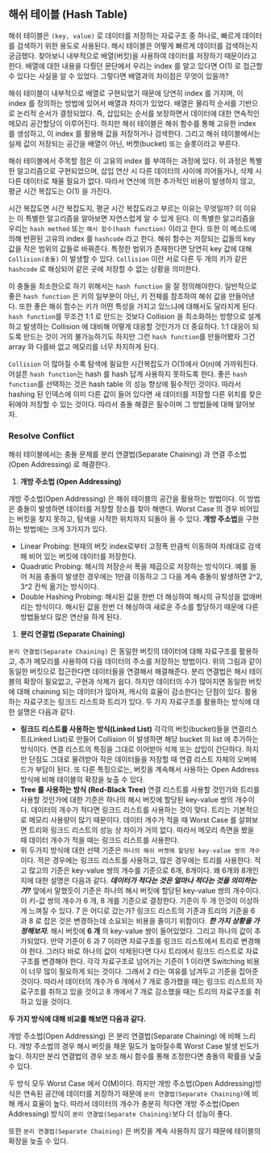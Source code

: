## 해쉬 테이블 (Hash Table)

해쉬 테이블은 `(key, value)` 로 데이터를 저장하는 자료구조 중 하나로, 빠르게 데이터를 검색하기 위한 용도로 사용된다. 해시 테이블은 어떻게 빠르게 데이터를 검색하는지 궁금했다. 찾아보니 내부적으로 배열(버킷)을 사용하여 데이터를 저장하기 때문이라고 한다. 배열에 대한 내용을 다뤘던 문단에서 우리는 index 를 알고 있다면 O(1) 로 접근할 수 있다는 사실을 알 수 있었다. 그렇다면 배열과의 차이점은 무엇이 있을까?

해쉬 테이블이 내부적으로 배열로 구현되었기 때문에 당연히 index 를 가지며, 이 index 를 정의하는 방법에 있어서 배열과 차이가 있었다. 배열은 물리적 순서를 기반으로 논리적 순서가 결정되었다. 즉, 삽입되는 순서를 보장하면서 데이터에 대한 연속적인 메모리 공간할당이 이루어진다. 하지만 해쉬 테이블은 해쉬 함수를 통해 고유한 index 를 생성하고, 이 index 를 활용해 값을 저장하거나 검색한다. 그리고 해쉬 테이블에서는 실제 값이 저장되는 공간을 배열이 아닌, 버켓(bucket) 또는 슬롯이라고 부른다.

해쉬 테이블에서 주목할 점은 이 고유의 index 를 부여하는 과정에 있다. 이 과정은 특별한 알고리즘으로 구현되었으며, 삽입 연산 시 다른 데이터의 사이에 끼어들거나, 삭제 시 다른 데이터로 채울 필요가 없다. 따라서 연산에 의한 추가적인 비용이 발생하지 않고, 평균 시간 복잡도는 O(1) 을 가진다.

시간 복잡도면 시간 복잡도지, 평균 시간 복잡도라고 부르는 이유는 무엇일까? 이 이유는 이 특별한 알고리즘을 알아보면 자연스럽게 알 수 있게 된다. 이 특별한 알고리즘을 우리는 `hash method` 또는 `해시 함수(hash function)` 이라고 한다. 또한 이 메소드에 의해 반환된 고유의 index 를 `hashcode` 라고 한다. 해쉬 함수는 저장되는 값들의 key 값을 작은 범위의 값들로 바꿔준다. 특정한 범위가 존재한다면 당연히 key 값에 대해 `Collision(충돌)` 이 발생할 수 있다. `Collision` 이란 서로 다른 두 개의 키가 같은 `hashcode` 로 해싱되어 같은 곳에 저장할 수 없는 상황을 의미한다.

이 충돌을 최소한으로 하기 위해서는 `hash function` 을 잘 정의해야한다. 일반적으로 좋은 `hash function` 은 키의 일부분이 아닌, 키 전체를 참조하여 해쉬 값을 만들어낸다. 또한 좋은 해쉬 함수는 키가 어떤 특성을 가지고 있느냐에 대해서도 달라지게 된다. `hash function`를 무조건 1:1 로 만드는 것보다 Collision 을 최소화하는 방향으로 설계하고 발생하는 Collision 에 대비해 어떻게 대응할 것인가가 더 중요하다. 1:1 대응이 되도록 만드는 것이 거의 불가능하기도 하지만 그런 `hash function`를 만들어봤자 그건 array 와 다를바 없고 메모리를 너무 차지하게 된다.

`Collision` 이 많아질 수록 탐색에 필요한 시간복잡도가 O(1)에서 O(n)에 가까워진다. 어설픈 `hash function`는 hash 를 hash 답게 사용하지 못하도록 한다. 좋은 `hash function`를 선택하는 것은 hash table 의 성능 향상에 필수적인 것이다. 따라서 hashing 된 인덱스에 이미 다른 값이 들어 있다면 새 데이터를 저장할 다른 위치를 찾은 뒤에야 저장할 수 있는 것이다. 따라서 충돌 해결은 필수이며 그 방법들에 대해 알아보자.

### **Resolve Conflict**

해쉬 테이블에서는 충돌 문제를 분리 연결법(Separate Chaining) 과 연결 주소법(Open Addressing) 로 해결한다.

1. **개방 주소법 (Open Addressing)**

개방 주소법(Open Addressing) 은 해쉬 테이블의 공간을 활용하는 방법이다. 이 방법은 충돌이 발생하면 데이터를 저장할 장소를 찾아 해맨다. Worst Case 의 경우 비어있는 버킷을 찾지 못하고, 탐색을 시작한 위치까지 되돌아 올 수 있다. **개방 주소법**을 구현하는 방법에는 크게 3가지가 있다.

- Linear Probing: 현재의 버킷 index로부터 고정폭 만큼씩 이동하여 차례대로 검색해 비어 있는 버킷에 데이터를 저장한다.
- Quadratic Probing: 해시의 저장순서 폭을 제곱으로 저장하는 방식이다. 예를 들어 처음 충돌이 발생한 경우에는 1만큼 이동하고 그 다음 계속 충돌이 발생하면 2^2, 3^2 칸씩 옮기는 방식이다.
- Double Hashing Probing: 해시된 값을 한번 더 해싱하여 해시의 규칙성을 없애버리는 방식이다. 해시된 값을 한번 더 해싱하여 새로운 주소를 할당하기 때문에 다른 방법들보다 많은 연산을 하게 된다.

1. **분리 연결법 (Separate Chaining)**

`분리 연결법(Separate Chaining)` 은 동일한 버킷의 데이터에 대해 자료구조를 활용하고, 추가 메모리를 사용하여 다음 데이터의 주소를 저장하는 방법이다. 위의 그림과 같이 동일한 버킷으로 접근한다면 데이터들을 연결해서 해결해준다. 분리 연결법은 해시 테이블의 확장이 필요없고, 구현과 삭제가 쉽다. 하지만 데이터의 수가 많아지면 동일한 버킷에 대해 chaining 되는 데이터가 많아져, 캐시의 효율이 감소한다는 단점이 있다. 활용하는 자료구조는 링크드 리스트와 트리가 있다. 두 가지 자료구조를 활용하는 방식에 대한 설명은 다음과 같다.

- **링크드 리스트를 사용하는 방식(Linked List)**
  각각의 버킷(bucket)들을 연결리스트(Linked List)로 만들어 Collision 이 발생하면 해당 bucket 의 list 에 추가하는 방식이다. 연결 리스트의 특징을 그대로 이어받아 삭제 또는 삽입이 간단하다. 하지만 단점도 그대로 물려받아 작은 데이터들을 저장할 때 연결 리스트 자체의 오버헤드가 부담이 된다. 또 다른 특징으로는, 버킷을 계속해서 사용하는 Open Address 방식에 비해 테이블의 확장을 늦출 수 있다.
- **Tree 를 사용하는 방식 (Red-Black Tree)**
  연결 리스트를 사용할 것인가와 트리를 사용할 것인가에 대한 기준은 하나의 해시 버킷에 할당된 key-value 쌍의 개수이다. 데이터의 개수가 적다면 링크드 리스트를 사용하는 것이 맞다. 트리는 기본적으로 메모리 사용량이 많기 때문이다. 데이터 개수가 적을 때 Worst Case 를 살펴보면 트리와 링크드 리스트의 성능 상 차이가 거의 없다. 따라서 메모리 측면을 봤을 때 데이터 개수가 적을 때는 링크드 리스트를 사용한다.
- 위 두가지 방식에 대한 선택 기준은 `하나의 해쉬 버켓에 할당된 key-value 쌍의 개수` 이다. 적은 경우에는 링크드 리스트를 사용하고, 많은 경우에는 트리를 사용한다. 적고 많고의 기준은 key-value 쌍의 개수를 기준으로 6개, 8개이다. 왜 6개와 8개인지에 대한 설명은 다음과 같다.
  **_데이터가 적다는 것은 얼마나 적다는 것을 의미하는가?_** 앞에서 말했듯이 기준은 하나의 해시 버킷에 할당된 key-value 쌍의 개수이다. 이 키-값 쌍의 개수가 6 개, 8 개를 기준으로 결정한다. 기준이 두 개 인것이 이상하게 느껴질 수 있다. 7 은 어디로 갔는가? 링크드 리스트의 기준과 트리의 기준을 6 과 8 로 잡은 것은 변경하는데 소요되는 비용을 줄이기 위함이다.
  **_한 가지 상황을 가정해보자._** 해시 버킷에 **6 개** 의 key-value 쌍이 들어있었다. 그리고 하나의 값이 추가되었다. 만약 기준이 6 과 7 이라면 자료구조를 링크드 리스트에서 트리로 변경해야 한다. 그러다 바로 하나의 값이 삭제된다면 다시 트리에서 링크드 리스트로 자료구조를 변경해야 한다. 각각 자료구조로 넘어가는 기준이 1 이라면 Switching 비용이 너무 많이 필요하게 되는 것이다. 그래서 2 라는 여유를 남겨두고 기준을 잡아준 것이다. 따라서 데이터의 개수가 6 개에서 7 개로 증가했을 때는 링크드 리스트의 자료구조를 취하고 있을 것이고 8 개에서 7 개로 감소했을 때는 트리의 자료구조를 취하고 있을 것이다.

**두 가지 방식에 대해 비교를 해보면 다음과 같다.**

개방 주소법(Open Addressing) 은 분리 연결법(Separate Chaining) 에 비해 느리다. 개방 주소법의 경우 해시 버킷을 채운 밀도가 높아질수록 Worst Case 발생 빈도가 높다. 하지만 분리 연결법의 경우 보조 해시 함수를 통해 조정한다면 충돌의 확률을 낮출 수 있다.

두 방식 모두 Worst Case 에서 O(M)이다. 하지만 개방 주소법(Open Addressing)방식은 연속된 공간에 데이터를 저장하기 때문에 `분리 연결법(Separate Chaining)`에 비해 캐시 효율이 높다. 따라서 데이터의 개수가 충분히 적다면 개방 주소법(Open Addressing) 방식이 `분리 연결법(Separate Chaining)`보다 더 성능이 좋다.

또한 `분리 연결법(Separate Chaining)` 은 버킷을 계속 사용하지 않기 때문에 테이블의 확장을 늦출 수 있다.

